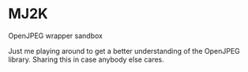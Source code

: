 # MJ2K
OpenJPEG wrapper sandbox

Just me playing around to get a better understanding of the OpenJPEG library.
Sharing this in case anybody else cares.
